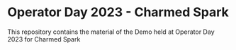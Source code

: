# Operator Day 2023 - Charmed Spark

This repository contains the material of the Demo held at Operator Day 2023 for Charmed Spark
